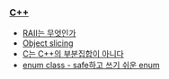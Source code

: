 ### [C++](http://blog.seulgi.kim/search/label/C%2B%2B)
* [RAII는 무엇인가](http://blog.seulgi.kim/2014/01/raii.html)
* [Object slicing](http://blog.seulgi.kim/2015/02/c-object-slicing.html)
* [C는 C++의 부분집합이 아니다](http://blog.seulgi.kim/2015/04/c-is-not-subset-of-cpp.html)
* [enum class - safe하고 쓰기 쉬운 enum](http://blog.seulgi.kim/2015/11/cpp-enum-class.html)
